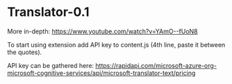 # Translator-0.1
More in-depth: https://www.youtube.com/watch?v=YAmO--fUoN8

To start using extension add API key to content.js (4th line, paste it between the quotes).

API key can be gathered here: https://rapidapi.com/microsoft-azure-org-microsoft-cognitive-services/api/microsoft-translator-text/pricing

